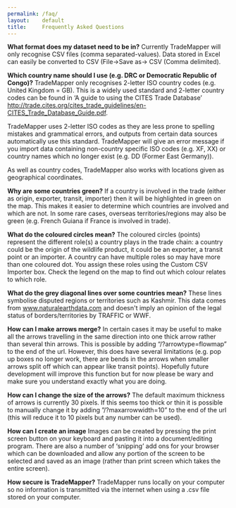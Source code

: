 ```yaml
---
permalink: /faq/
layout:    default
title:     Frequently Asked Questions
---
```


__What format does my dataset need to be in?__
   Currently TradeMapper will only recognise CSV files (comma separated-values). Data stored in Excel can easily be converted to CSV (File->Save as-> CSV (Comma delimited). 

__Which country name should I use (e.g. DRC or Democratic Republic of Congo)?__
   TradeMapper only recognises 2-letter ISO country codes (e.g. United Kingdom = GB). This is a widely used standard and 2-letter country codes can be found in ‘A guide to using the CITES Trade Database’ http://trade.cites.org/cites_trade_guidelines/en-CITES_Trade_Database_Guide.pdf.

TradeMapper uses 2-letter ISO codes as they are less prone to spelling mistakes and grammatical errors, and outputs from certain data sources automatically use this standard. TradeMapper will give an error message if you import data containing non-country specific ISO codes (e.g. XF, XX) or country names which no longer exist (e.g. DD (Former East Germany)).

As well as country codes, TradeMapper also works with locations given as geographical coordinates.

__Why are some countries green?__
If a country is involved in the trade (either as origin, exporter, transit, importer) then it will be highlighted in green on the map. This makes it easier to determine which countries are involved and which are not. In some rare cases, overseas territories/regions may also be green (e.g. French Guiana if France is involved in trade).

__What do the coloured circles mean?__
The coloured circles (points) represent the different role(s) a country plays in the trade chain: a country could be the origin of the wildlife product, it could be an exporter, a transit point or an importer. A country can have multiple roles so may have more than one coloured dot. You assign these roles using the Custom CSV Importer box. Check the legend on the map to find out which colour relates to which role.

__What do the grey diagonal lines over some countries mean?__
These lines symbolise disputed regions or territories such as Kashmir. This data comes from www.naturalearthdata.com and doesn't imply an opinion of the legal status of borders/territories by TRAFFIC or WWF.

__How can I make arrows merge?__
In certain cases it may be useful to make all the arrows travelling in the same direction into one thick arrow rather than several thin arrows. This is possible by adding “/?arrowtype=flowmap” to the end of the url. However, this does have several limitations (e.g. pop up boxes no longer work, there are bends in the arrows when smaller arrows split off which can appear like transit points). Hopefully future development will improve this function but for now please be wary and make sure you understand exactly what you are doing.

__How can I change the size of the arrows?__
The default maximum thickness of arrows is currently 30 pixels. If this seems too thick or thin it is possible to manually change it by adding ”/?maxarrowwidth=10” to the end of the url (this will reduce it to 10 pixels but any number can be used).

__How can I create an image__
Images can be created by pressing the print screen button on your keyboard and pasting it into a document/editing program. There are also a number of ‘snipping’ add ons for your browser which can be downloaded and allow any portion of the screen to be selected and saved as an image (rather than print screen which takes the entire screen).

__How secure is TradeMapper?__
TradeMapper runs locally on your computer so no information is transmitted via the internet when using a .csv file stored on your computer. 
